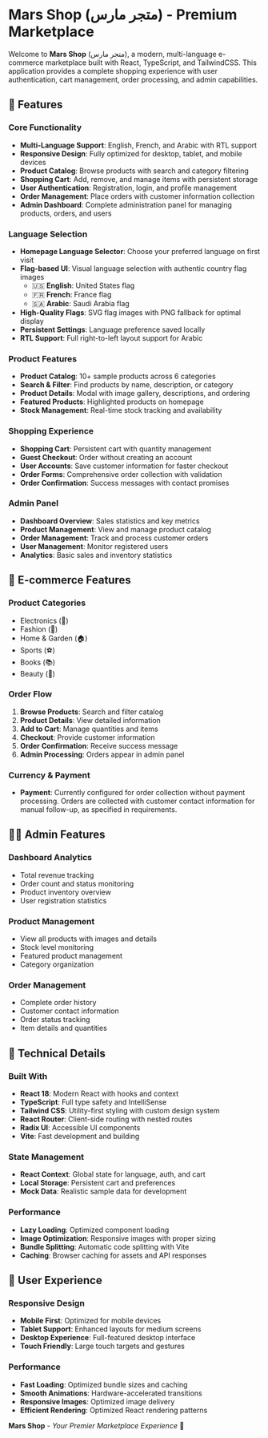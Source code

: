 # Mars Shop (متجر مارس) - Premium Marketplace

Welcome to **Mars Shop** (متجر مارس), a modern, multi-language e-commerce marketplace built with React, TypeScript, and TailwindCSS. This application provides a complete shopping experience with user authentication, cart management, order processing, and admin capabilities.

## 🌟 Features

### Core Functionality

- **Multi-Language Support**: English, French, and Arabic with RTL support
- **Responsive Design**: Fully optimized for desktop, tablet, and mobile devices
- **Product Catalog**: Browse products with search and category filtering
- **Shopping Cart**: Add, remove, and manage items with persistent storage
- **User Authentication**: Registration, login, and profile management
- **Order Management**: Place orders with customer information collection
- **Admin Dashboard**: Complete administration panel for managing products, orders, and users

### Language Selection

- **Homepage Language Selector**: Choose your preferred language on first visit
- **Flag-based UI**: Visual language selection with authentic country flag images
  - 🇺🇸 **English**: United States flag
  - 🇫🇷 **French**: France flag
  - 🇸🇦 **Arabic**: Saudi Arabia flag
- **High-Quality Flags**: SVG flag images with PNG fallback for optimal display
- **Persistent Settings**: Language preference saved locally
- **RTL Support**: Full right-to-left layout support for Arabic

### Product Features

- **Product Catalog**: 10+ sample products across 6 categories
- **Search & Filter**: Find products by name, description, or category
- **Product Details**: Modal with image gallery, descriptions, and ordering
- **Featured Products**: Highlighted products on homepage
- **Stock Management**: Real-time stock tracking and availability

### Shopping Experience

- **Shopping Cart**: Persistent cart with quantity management
- **Guest Checkout**: Order without creating an account
- **User Accounts**: Save customer information for faster checkout
- **Order Forms**: Comprehensive order collection with validation
- **Order Confirmation**: Success messages with contact promises

### Admin Panel

- **Dashboard Overview**: Sales statistics and key metrics
- **Product Management**: View and manage product catalog
- **Order Management**: Track and process customer orders
- **User Management**: Monitor registered users
- **Analytics**: Basic sales and inventory statistics

## 🛒 E-commerce Features

### Product Categories

- Electronics (📱)
- Fashion (👕)
- Home & Garden (🏠)
- Sports (⚽)
- Books (📚)
- Beauty (💄)

### Order Flow

1. **Browse Products**: Search and filter catalog
2. **Product Details**: View detailed information
3. **Add to Cart**: Manage quantities and items
4. **Checkout**: Provide customer information
5. **Order Confirmation**: Receive success message
6. **Admin Processing**: Orders appear in admin panel

### Currency & Payment

- **Payment**: Currently configured for order collection without payment processing. Orders are collected with customer contact information for manual follow-up, as specified in requirements.

## 👨‍💼 Admin Features

### Dashboard Analytics

- Total revenue tracking
- Order count and status monitoring
- Product inventory overview
- User registration statistics

### Product Management

- View all products with images and details
- Stock level monitoring
- Featured product management
- Category organization

### Order Management

- Complete order history
- Customer contact information
- Order status tracking
- Item details and quantities

## 🔧 Technical Details

### Built With

- **React 18**: Modern React with hooks and context
- **TypeScript**: Full type safety and IntelliSense
- **Tailwind CSS**: Utility-first styling with custom design system
- **React Router**: Client-side routing with nested routes
- **Radix UI**: Accessible UI components
- **Vite**: Fast development and building

### State Management

- **React Context**: Global state for language, auth, and cart
- **Local Storage**: Persistent cart and preferences
- **Mock Data**: Realistic sample data for development

### Performance

- **Lazy Loading**: Optimized component loading
- **Image Optimization**: Responsive images with proper sizing
- **Bundle Splitting**: Automatic code splitting with Vite
- **Caching**: Browser caching for assets and API responses

## 🎯 User Experience

### Responsive Design

- **Mobile First**: Optimized for mobile devices
- **Tablet Support**: Enhanced layouts for medium screens
- **Desktop Experience**: Full-featured desktop interface
- **Touch Friendly**: Large touch targets and gestures


### Performance

- **Fast Loading**: Optimized bundle sizes and caching
- **Smooth Animations**: Hardware-accelerated transitions
- **Responsive Images**: Optimized image delivery
- **Efficient Rendering**: Optimized React rendering patterns



**Mars Shop** - _Your Premier Marketplace Experience_ 🚀
